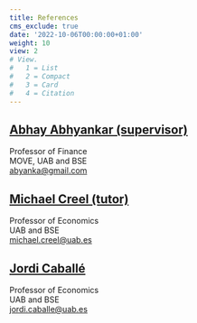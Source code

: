 ```yaml
---
title: References
cms_exclude: true
date: '2022-10-06T00:00:00+01:00'
weight: 10
view: 2
# View.
#   1 = List
#   2 = Compact
#   3 = Card
#   4 = Citation
---
```



## [Abhay Abhyankar (supervisor)](https://bse.eu/people/abhyankar-abhay)     
Professor of Finance    
MOVE, UAB and BSE    
[abyanka@gmail.com](mailto:abyanka@gmail.com)

## [Michael Creel (tutor)](http://pareto.uab.es/mcreel/)     
Professor of Economics     
UAB and BSE     
[michael.creel@uab.es](mailto:michael.creel@uab.es)

## [Jordi Caballé](http://pareto.uab.es/jcaballe/)   
Professor of Economics   
UAB and BSE   
[jordi.caballe@uab.es](mailto:jordi.caballe@uab.es)

